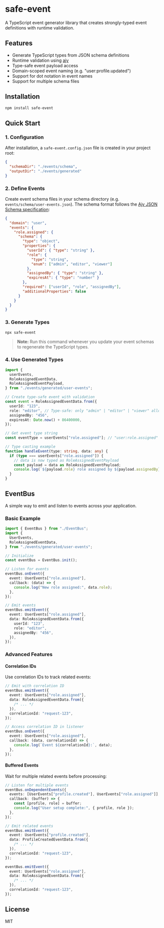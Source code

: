 # safe-event

A TypeScript event generator library that creates strongly-typed event definitions with runtime validation.

## Features

- Generate TypeScript types from JSON schema definitions
- Runtime validation using [ajv](https://github.com/ajv-validator/ajv)
- Type-safe event payload access
- Domain-scoped event naming (e.g. "user:profile.updated")
- Support for dot notation in event names
- Support for multiple schema files

## Installation

```bash
npm install safe-event
```

## Quick Start

### 1. Configuration

After installation, a `safe-event.config.json` file is created in your project root:

```json
{
  "schemaDir": "./events/schema",
  "outputDir": "./events/generated"
}
```

### 2. Define Events

Create event schema files in your schema directory (e.g. `events/schema/user-events.json`). The schema format follows the [Ajv JSON Schema specification](https://ajv.js.org/json-schema.html):

```json
{
  "domain": "user",
  "events": {
    "role.assigned": {
      "schema": {
        "type": "object",
        "properties": {
          "userId": { "type": "string" },
          "role": {
            "type": "string",
            "enum": ["admin", "editor", "viewer"]
          },
          "assignedBy": { "type": "string" },
          "expiresAt": { "type": "number" }
        },
        "required": ["userId", "role", "assignedBy"],
        "additionalProperties": false
      }
    }
  }
}
```

### 3. Generate Types

```bash
npx safe-event
```

> **Note:** Run this command whenever you update your event schemas to regenerate the TypeScript types.

### 4. Use Generated Types

```typescript
import {
  userEvents,
  RoleAssignedEventData,
  RoleAssignedEventPayload,
} from "./events/generated/user-events";

// Create type-safe event with validation
const event = RoleAssignedEventData.from({
  userId: "123",
  role: "editor", // Type-safe: only "admin" | "editor" | "viewer" allowed
  assignedBy: "456",
  expiresAt: Date.now() + 86400000,
});

// Get event type string
const eventType = userEvents["role.assigned"]; // "user:role.assigned"

// Type casting example
function handleEvent(type: string, data: any) {
  if (type === userEvents["role.assigned"]) {
    // data is now typed as RoleAssignedEventPayload
    const payload = data as RoleAssignedEventPayload;
    console.log(`${payload.role} role assigned by ${payload.assignedBy}`);
  }
}
```

## EventBus

A simple way to emit and listen to events across your application.

### Basic Example

```typescript
import { EventBus } from "./EventBus";
import {
  UserEvents,
  RoleAssignedEventData,
} from "./events/generated/user-events";

// Initialize
const eventBus = EventBus.init();

// Listen for events
eventBus.onEvent({
  event: UserEvents["role.assigned"],
  callback: (data) => {
    console.log("New role assigned:", data.role);
  },
});

// Emit events
eventBus.emitEvent({
  event: UserEvents["role.assigned"],
  data: RoleAssignedEventData.from({
    userId: "123",
    role: "editor",
    assignedBy: "456",
  }),
});
```

### Advanced Features

#### Correlation IDs

Use correlation IDs to track related events:

```typescript
// Emit with correlation ID
eventBus.emitEvent({
  event: UserEvents["role.assigned"],
  data: RoleAssignedEventData.from({
    /* ... */
  }),
  correlationId: "request-123",
});

// Access correlation ID in listener
eventBus.onEvent({
  event: UserEvents["role.assigned"],
  callback: (data, correlationId) => {
    console.log(`Event ${correlationId}:`, data);
  },
});
```

#### Buffered Events

Wait for multiple related events before processing:

```typescript
// Listen for multiple events
eventBus.onDependentEvents({
  events: [UserEvents["profile.created"], UserEvents["role.assigned"]],
  callback: (buffer) => {
    const [profile, role] = buffer;
    console.log("User setup complete:", { profile, role });
  },
});

// Emit related events
eventBus.emitEvent({
  event: UserEvents["profile.created"],
  data: ProfileCreatedEventData.from({
    /* ... */
  }),
  correlationId: "request-123",
});

eventBus.emitEvent({
  event: UserEvents["role.assigned"],
  data: RoleAssignedEventData.from({
    /* ... */
  }),
  correlationId: "request-123",
});
```

## License

MIT

